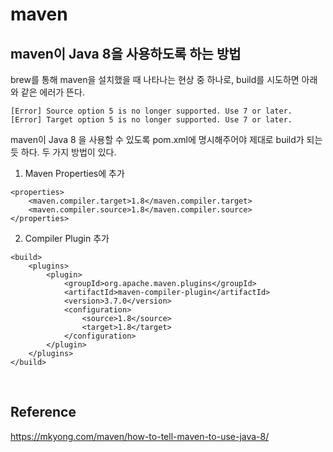 # maven

## maven이 Java 8을 사용하도록 하는 방법

brew를 통해 maven을 설치했을 때 나타나는 현상 중 하나로, build를 시도하면 아래와 같은 에러가 뜬다.
```
[Error] Source option 5 is no longer supported. Use 7 or later.
[Error] Target option 5 is no longer supported. Use 7 or later.
```

maven이 Java 8 을 사용할 수 있도록 pom.xml에 명시해주어야 제대로 build가 되는 듯 하다.
두 가지 방법이 있다.

1. Maven Properties에 추가
```
<properties>
    <maven.compiler.target>1.8</maven.compiler.target>
    <maven.compiler.source>1.8</maven.compiler.source>
</properties>
```

2. Compiler Plugin 추가
```
<build>
    <plugins>
        <plugin>
            <groupId>org.apache.maven.plugins</groupId>
            <artifactId>maven-compiler-plugin</artifactId>
            <version>3.7.0</version>
            <configuration>
                <source>1.8</source>
                <target>1.8</target>
            </configuration>
        </plugin>
    </plugins>
</build>
```

<br>

## Reference 
<https://mkyong.com/maven/how-to-tell-maven-to-use-java-8/>